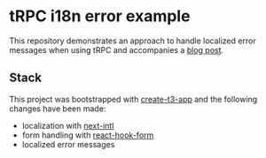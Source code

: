 # tRPC i18n error example

This repository demonstrates an approach to handle localized error messages when using tRPC and accompanies a [blog post](https://www.gcasc.io/blog/trpc-i18n-errors).

## Stack

This project was bootstrapped with [create-t3-app](https://create.t3.gg/) and the following changes have been made:

- localization with [next-intl](https://github.com/amannn/next-intl)
- form handling with [react-hook-form](https://github.com/react-hook-form/react-hook-form)
- localized error messages
